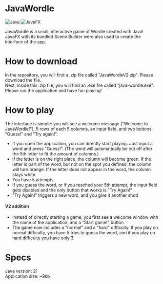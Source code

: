 # JavaWordle
![Java](https://img.shields.io/badge/java-%23ED8B00.svg?style=for-the-badge&logo=openjdk&logoColor=white) ![JavaFX](https://img.shields.io/badge/javafx-%23FF0000.svg?style=for-the-badge&logo=javafx&logoColor=white)

JavaWordle is a small, interactive game of Wordle created with Java!<br>
JavaFX with its bundled Scene Builder were also used to create the interface of the app.

# How to download
In the repository, you will find a .zip file called "JavaWordleV2.zip". Please download the file.<br>
Next, inside this .zip file, you will find an .exe file called "java-wordle.exe". Please run the application and have fun playing!<br>

# How to play
The interface is simple: you will see a welcome message ("Welcome to JavaWordle!"), 5 rows of each 5 columns, an input field, and two buttons: "Guess!" and "Try again!".
- If you open the application, you can directly start playing. Just input a word and press "Guess!". (The word will automatically be cut off after the 5th letter to fit the amount of columns.)
- If the letter is on the right place, the column will become green. If the letter is part of the word, but not on the spot you defined, the column will turn orange. If the letter does not appear in the word, the column stays white.
- You have 5 attempts.
- If you guess the word, or if you reached your 5th attempt, the input field gets disabled and the only button that works is "Try Again!"
- "Try Again!" triggers a new word, and you give it another shot!<br>

#### V2 addition
- Instead of directly starting a game, you first see a welcome window with the name of the application, and a "Start game!" button.
- The game now includes a "normal" and a "hard" difficulty. If you play on normal difficulty, you have 5 tries to guess the word, and if you play on hard difficulty you have only 3.

# Specs
Java version: 21<br>
Application size: ~9kb
